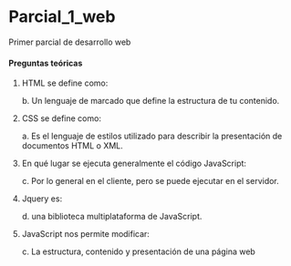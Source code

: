 # Parcial_1_web
Primer parcial de desarrollo web

#### Preguntas teóricas

 1. HTML se define como:

    b. Un lenguaje de marcado que define la estructura de tu contenido.
    
 2. CSS se define como:

    a. Es el lenguaje de estilos utilizado para describir la presentación de documentos HTML o XML.

 3. En qué lugar se ejecuta generalmente el código JavaScript:

    c. Por lo general en el cliente, pero se puede ejecutar en el servidor.

 4. Jquery es:

    d. una biblioteca multiplataforma de JavaScript.

 5. JavaScript nos permite modificar:

    c. La estructura, contenido y presentación de una página web
